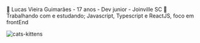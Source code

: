 📕 Lucas Vieira Guimarães - 17 anos - Dev junior - Joinville SC
📗 Trabalhando com e estudando; Javascript, Typescript e ReactJS, foco em frontEnd

![cats-kittens](https://user-images.githubusercontent.com/83874799/215870303-4a3cb6c3-9bd0-4a85-be11-5a876f8e294f.gif)

